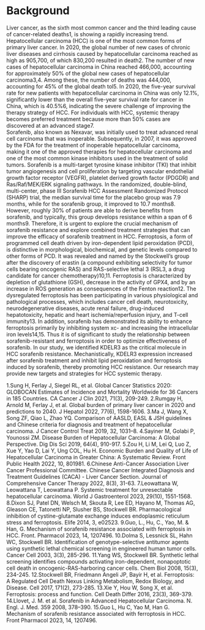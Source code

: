 # **Background**
Liver cancer, as the sixth most common cancer and the third leading cause of cancer-related deaths1, is showing a rapidly increasing trend. Hepatocellular carcinoma (HCC) is one of the most common forms of primary liver cancer. In 2020, the global number of new cases of chronic liver diseases and cirrhosis caused by hepatocellular carcinoma reached as high as 905,700, of which 830,200 resulted in death2. The number of new cases of hepatocellular carcinoma in China reached 466,000, accounting for approximately 50% of the global new cases of hepatocellular carcinoma3,4. Among these, the number of deaths was 444,000, accounting for 45% of the global death tol5. In 2020, the five-year survival rate for new patients with hepatocellular carcinoma in China was only 12.1%, significantly lower than the overall five-year survival rate for cancer in China, which is 40.5%6, indicating the severe challenge of improving the therapy strategy of HCC. For individuals with HCC, systemic therapy becomes preferred treatment because more than 50% cases are discovered at an advanced stage7.  
Sorafenib, also known as Nexavar, was initially used to treat advanced renal cell carcinoma that was inoperable. Subsequently, in 2007, it was approved by the FDA for the treatment of inoperable hepatocellular carcinoma, making it one of the approved therapies for hepatocellular carcinoma and one of the most common kinase inhibitors used in the treatment of solid tumors. Sorafenib is a multi-target tyrosine kinase inhibitor (TKI) that inhibit tumor angiogenesis and cell proliferation by targeting vascular endothelial growth factor receptor (VEGFR), platelet derived growth factor (PDGDR) and Ras/Raf/MEK/ERK signaling pathways. In the randomized, double-blind, multi-center, phase III Sorafenib HCC Assessment Randomized Protocol (SHARP) trial, the median survival time for the placebo group was 7.9 months, while for the sorafenib group, it improved to 10.7 months8. However, roughly 30% of patients are able to derive benefits from sorafenib, and typically, this group develops resistance within a span of 6 months9. Therefore, it is urgent to explore the crucial mechanism of sorafenib resistance and explore combined treatment strategies that can improve the efficacy of sorafenib treatment in HCC.
Ferroptosis, a form of programmed cell death driven by iron-dependent lipid peroxidation (PCD), is distinctive in morphological, biochemical, and genetic levels compared to other forms of PCD. It was revealed and named by the Stockwell’s group after the discovery of erastin (a compound exhibiting selectivity for tumor cells bearing oncogenic RAS) and RAS-selective lethal 3 (RSL3, a drug candidate for cancer chemotherapy)10,11. Ferroptosis is characterized by depletion of glutathione (GSH), decrease in the activity of GPX4, and by an increase in ROS generation as consequences of the Fenton reaction12. The dysregulated ferroptosis has been participating in various physiological and pathological processes, which includes cancer cell death, neurotoxicity, neurodegenerative diseases, acute renal failure, drug-induced hepatotoxicity, hepatic and heart ischemia/reperfusion injury, and T-cell immunity13. In addition, sorafenib has demonstrated its ability to enhance ferroptosis primarily by inhibiting system xc- and increasing the intracellular iron levels14,15. Thus it is of significant to study the relationship between sorafenib-resistant and ferroptosis in order to optimize effectiveness of sorafenib. 
In our study, we identified KDELR3 as the critical molecule in HCC sorafenib resistance. Mechanistically, KDELR3 expression increased after sorafenib treatment and inhibit lipid peroxidation and ferroptosis induced by sorafenib, thereby promoting HCC resistance. Our research may provide new targets and strategies for HCC systemic therapy.

1.Sung H, Ferlay J, Siegel RL, et al. Global Cancer Statistics 2020: GLOBOCAN Estimates of Incidence and Mortality Worldwide for 36 Cancers in 185 Countries. CA Cancer J Clin 2021, 71(3), 209-249. 
2.Rumgay H, Arnold M, Ferlay J, et al. Global burden of primary liver cancer in 2020 and predictions to 2040. J Hepatol 2022, 77(6), 1598-1606. 
3.Ma J, Wang X, Song ZF, Qiao L, Zhao YQ. Comparison of AASLD, EASL & JSH guidelines and Chinese criteria for diagnosis and treatment of hepatocellular carcinoma. J Cancer Control Treat 2019, 32, 1031–8.
4.Sayiner M, Golabi P, Younossi ZM. Disease Burden of Hepatocellular Carcinoma: A Global Perspective. Dig Dis Sci 2019, 64(4), 910-917. 
5.Zou H, Li M, Lei Q, Luo Z, Xue Y, Yao D, Lai Y, Ung COL, Hu H. Economic Burden and Quality of Life of Hepatocellular Carcinoma in Greater China: A Systematic Review. Front Public Health 2022, 10, 801981. 
6.Chinese Anti-Cancer Association Liver Cancer Professional Committee. Chinese Cancer Integrated Diagnosis and Treatment Guidelines (CACA) - Liver Cancer Section. Journal of Comprehensive Cancer Therapy 2022, 8(3), 31-63.
7.Leowattana W, Leowattana T, Leowattana P. Systemic treatment for unresectable hepatocellular carcinoma. World J Gastroenterol 2023, 29(10), 1551-1568.
8.Dixon SJ, Patel DN, Welsch M, Skouta R, Lee ED, Hayano M, Thomas AG, Gleason CE, Tatonetti NP, Slusher BS, Stockwell BR. Pharmacological inhibition of cystine-glutamate exchange induces endoplasmic reticulum stress and ferroptosis. Elife 2014, 3, e02523.
9.Guo, L., Hu, C., Yao, M. & Han, G. Mechanism of sorafenib resistance associated with ferroptosis in HCC. Front. Pharmacol 2023, 14, 1207496.
10.Dolma S, Lessnick SL, Hahn WC, Stockwell BR. Identification of genotype-selective antitumor agents using synthetic lethal chemical screening in engineered human tumor cells. Cancer Cell 2003, 3(3), 285-296.
11.Yang WS, Stockwell BR. Synthetic lethal screening identifies compounds activating iron-dependent, nonapoptotic cell death in oncogenic-RAS-harboring cancer cells. Chem Biol 2008, 15(3), 234-245.
12.Stockwell BR, Friedmann Angeli JP, Bayir H, et al. Ferroptosis: A Regulated Cell Death Nexus Linking Metabolism, Redox Biology, and Disease. Cell 2017, 171(2), 273-285.
13.Xie Y, Hou W, Song X, et al. Ferroptosis: process and function. Cell Death Differ 2016, 23(3), 369-379. 
14.Llovet, J. M. et al. Sorafenib in Advanced Hepatocellular Carcinoma. N. Engl. J. Med. 359 2008, 378–390.
15.Guo L, Hu C, Yao M, Han G. Mechanism of sorafenib resistance associated with ferroptosis in HCC. Front Pharmacol 2023, 14, 1207496.
